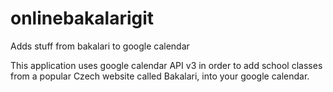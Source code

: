 # onlinebakalarigit
Adds stuff from bakalari to google calendar

This application uses google calendar API v3 in order to add school classes from a popular Czech website called Bakalari, into your google calendar.
